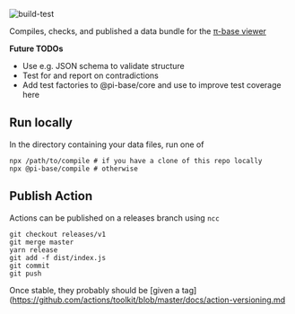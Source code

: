 ![build-test](https://github.com/pi-base/compile/workflows/build-test/badge.svg)

Compiles, checks, and published a data bundle for the [π-base viewer](https://github.com/pi-base/viewer)

**Future TODOs**

* Use e.g. JSON schema to validate structure
* Test for and report on contradictions
* Add test factories to @pi-base/core and use to improve test coverage here

## Run locally

In the directory containing your data files, run one of

    npx /path/to/compile # if you have a clone of this repo locally
    npx @pi-base/compile # otherwise

## Publish Action

Actions can be published on a releases branch using `ncc`

    git checkout releases/v1
    git merge master
    yarn release
    git add -f dist/index.js
    git commit
    git push

Once stable, they probably should be [given a tag](https://github.com/actions/toolkit/blob/master/docs/action-versioning.md
